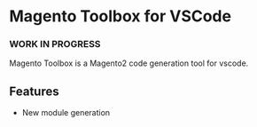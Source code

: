 # Magento Toolbox for VSCode

### WORK IN PROGRESS

Magento Toolbox is a Magento2 code generation tool for vscode.

## Features

- New module generation
